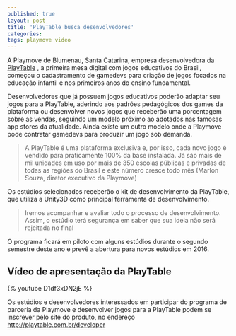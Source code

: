 ```yaml
---
published: true
layout: post
title: 'PlayTable busca desenvolvedores'
categories: 
tags: playmove video
---
```

A  Playmove de Blumenau, Santa Catarina, empresa desenvolvedora da <a href="http://playtable.com.br/" target="_blank">PlayTable</a>
, a primeira mesa digital com jogos educativos do Brasil, começou o cadastramento de gamedevs para criação de jogos focados na educação infantil e nos primeiros anos do ensino fundamental.

Desenvolvedores que já possuem jogos educativos poderão adaptar seu jogos para a PlayTable, aderindo aos padrões pedagógicos dos games da plataforma ou desenvolver novos jogos que receberão uma porcentagem sobre as vendas, seguindo um modelo próximo ao adotados nas famosas app stores da atualidade. Ainda existe um outro modelo onde a Playmove pode contratar gamedevs para produzir um jogo sob demanda.





> A PlayTable é uma plataforma exclusiva e, por isso, cada novo jogo é vendido para praticamente 100% da base instalada. Já são mais de mil unidades em uso por mais de 350 escolas públicas e privadas de todas as regiões do Brasil e este número cresce todo mês (Marlon Souza, diretor executivo da Playmove)

Os estúdios selecionados receberão o kit de desenvolvimento da PlayTable, que utiliza a Unity3D como principal ferramenta de desenvolvimento.

> Iremos acompanhar e avaliar todo o processo de desenvolvimento. Assim, o estúdio terá segurança em saber que sua ideia não será rejeitada no final

O programa ficará em piloto com alguns estúdios durante o segundo semestre deste ano e prevê a abertura para novos estúdios em 2016.

## Vídeo de apresentação da PlayTable
{% youtube D1df3xDN2jE %}

Os estúdios e desenvolvedores interessados em participar do programa de parceria da Playmove e desenvolver jogos para a PlayTable podem se inscrever pelo site do produto, no endereço <a href="http://playtable.com.br/developer" target="_blank">http://playtable.com.br/developer</a>
 